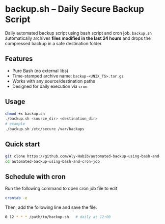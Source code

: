 # backup.sh – Daily Secure Backup Script
Daily automated backup script using bash script and cron job.
`backup.sh` automatically archives **files modified in the last 24 hours** and
drops the compressed backup in a safe destination folder.

## Features
* Pure Bash (no external libs)
* Time-stamped archive name: `backup-<UNIX_TS>.tar.gz`
* Works with any source/destination paths
* Designed for daily execution via `cron`

## Usage
```bash
chmod +x backup.sh
./backup.sh <source_dir> <destination_dir>
# example
./backup.sh /etc/secure /var/backups
```
## Quick start
```bash
git clone https://github.com/Aly-Habib/automated-backup-using-bash-and-cron-job.git
cd automated-backup-using-bash-and-cron-job
```

## Schedule with cron
Run the following command to open cron job file to edit
```bash
crontab -e
```
Then, add the following line and save the file.
```bash
0 12 * * * /path/to/backup.sh   # daily at 12:00
```

<p align="center"
  <img src="sc1.png">
</p>

<p align="center"
  <img src="sc2.png">
</p>
